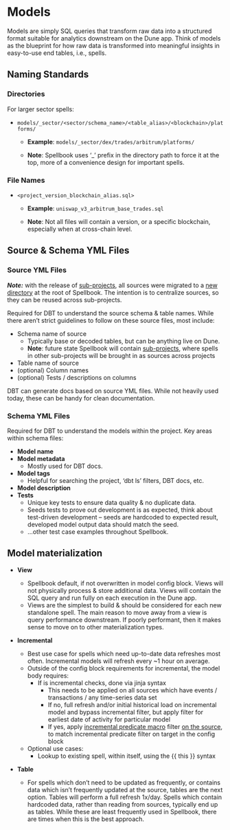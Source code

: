 # Models

Models are simply SQL queries that transform raw data into a structured format suitable for analytics downstream on the Dune app. Think of models as the blueprint for how raw data is transformed into meaningful insights in easy-to-use end tables, i.e., spells.

## Naming Standards

### Directories

For larger sector spells:

- `models/_sector/<sector/schema_name>/<table_alias>/<blockchain>/platforms/`

  - **Example**: `models/_sector/dex/trades/arbitrum/platforms/`

  - **Note**: Spellbook uses ‘\_’ prefix in the directory path to force it at the top, more of a convenience design for important spells.

### File Names

- `<project_version_blockchain_alias.sql>`

  - **Example**: `uniswap_v3_arbitrum_base_trades.sql`

  - **Note**: Not all files will contain a version, or a specific blockchain, especially when at cross-chain level.

## Source & Schema YML Files

### Source YML Files

**_Note:_** with the release of [sub-projects](https://github.com/duneanalytics/spellbook/discussions/5238), all sources were migrated to a [new directory](/sources) at the root of Spellbook. The intention is to centralize sources, so they can be reused across sub-projects.

Required for DBT to understand the source schema & table names. While there aren’t strict guidelines to follow on these source files, most include:

- Schema name of source
  - Typically base or decoded tables, but can be anything live on Dune.
  - **Note**: future state Spellbook will contain [sub-projects](https://github.com/duneanalytics/spellbook/discussions/5238), where spells in other sub-projects will be brought in as sources across projects
- Table name of source
- (optional) Column names
- (optional) Tests / descriptions on columns

DBT can generate docs based on source YML files. While not heavily used today, these can be handy for clean documentation.

### Schema YML Files

Required for DBT to understand the models within the project. Key areas within schema files:

- **Model name**
- **Model metadata**
  - Mostly used for DBT docs.
- **Model tags**
  - Helpful for searching the project, ‘dbt ls’ filters, DBT docs, etc.
- **Model description**
- **Tests**
  - Unique key tests to ensure data quality & no duplicate data.
  - Seeds tests to prove out development is as expected, think about test-driven development – seeds are hardcoded to expected result, developed model output data should match the seed.
  - …other test case examples throughout Spellbook.

## **Model materialization**

- **View**

  - Spellbook default, if not overwritten in model config block. Views will not physically process & store additional data. Views will contain the SQL query and run fully on each execution in the Dune app.
  - Views are the simplest to build & should be considered for each new standalone spell. The main reason to move away from a view is query performance downstream. If poorly performant, then it makes sense to move on to other materialization types.

- **Incremental**

  - Best use case for spells which need up-to-date data refreshes most often. Incremental models will refresh every ~1 hour on average.
  - Outside of the config block requirements for incremental, the model body requires:
    - If is incremental checks, done via jinja syntax
      - This needs to be applied on all sources which have events / transactions / any time-series data set
      - If no, full refresh and/or initial historical load on incremental model and bypass incremental filter, but apply filter for earliest date of activity for particular model
      - If yes, apply [incremental predicate macro](/dbt_macros/incremental_predicate.sql) filter [on the source](/dbt_macros/models/_sector/dex/uniswap_compatible_trades.sql#L29-L32), to match incremental predicate filter on target in the config block
  - Optional use cases:
    - Lookup to existing spell, within itself, using the {{ this }} syntax

- **Table**
  - For spells which don’t need to be updated as frequently, or contains data which isn’t frequently updated at the source, tables are the next option. Tables will perform a full refresh 1x/day. Spells which contain hardcoded data, rather than reading from sources, typically end up as tables. While these are least frequently used in Spellbook, there are times when this is the best approach.
